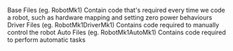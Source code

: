 Base Files (eg. RobotMk1) Contain code that's required every time we code a robot, such as hardware mapping and setting zero power behaviours
Driver Files (eg. RobotMk1DriverMk1) Contains code required to manually control the robot
Auto Files (eg. RobotMk1AutoMk1) Contains code required to perform automatic tasks
